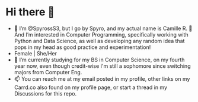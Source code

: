 # Hi there 👋

- 👋 I’m @SpyrossS3, but I go by Spyro, and my actual name is Camille R. 🎊 And I’m interested in Computer Programming, specifically working with Python and Data Science,
as well as developing any random idea that pops in my head as good practice and experimentation!
- Female | She/Her
- 📔 I’m currently studying for my BS in Computer Science, on my fourth year now, even though credit-wise I'm still a sophomore since switching majors from Computer Eng.
- 📫 You can reach me at my email posted in my profile, other links on my Carrd.co also found on my profile page, or start a thread in my Discussions for this repo.

<!---
SpyrossS3/SpyrossS3 is a ✨ special ✨ repository because its `README.md` (this file) appears on your GitHub profile.
You can click the Preview link to take a look at your changes.
--->
